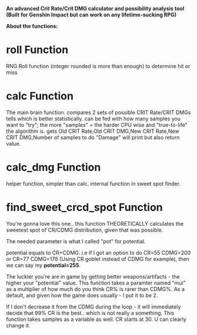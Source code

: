 **An advanced Crit Rate/Crit DMG calculator and possibility analysis tool (Built for Genshin Impact but can work on any lifetime-sucking RPG)**

**About the functions:**
# roll Function
RNG Roll function (integer rounded is more than enough) to determine hit or miss

# calc Function
The main brain function.
compares 2 sets of possible CRIT Rate/CRIT DMGs
tells which is better statistically.
can be fed with how many samples you want to "try";
the more "samples" = the harder CPU wise and "true-to-life" the algorithm is.
gets Old CRIT Rate,Old CRIT DMG,New CRIT Rate,New CRIT DMG,Number of samples to do "Damage"
will print but also return value.


# calc_dmg Function
helper function, simpler than calc.
internal function in sweet spot finder.


# find_sweet_crcd_spot Function
You're gonna love this one..
this function THEORETICALLY calculates the sweetest spot of CR/CDMG distribution, given that was possible.

The needed parameter is what I called "pot" for potential.

potential equals to CR+CDMG. i.e if I got an option to do CR=55 CDMG=200 or CR=77 CDMG=178 (Using CR goblet instead of CDMG for example), then we can say my **potential=255**.

The luckier you're are in game by getting better weapons/artifacts - the higher your "potential" value.
This function takes a paramter named "mul" as a multiplier of how much do you think CR% is rarer than CDMG%.
As a default, and given how the game does usually - I put it to be 2.

If I don't decrease it from the CDMG during the loop - it will immediately decide that 99% CR is the best.. which is not really a something.
This function takes samples as a variable as well.
CR starts at 30. U can clearly change it.

